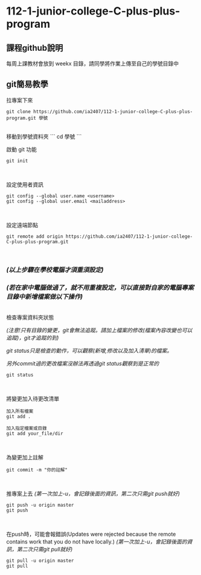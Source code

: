 # 112-1-junior-college-C-plus-plus-program

## 課程github說明
每周上課教材會放到 weekx 目錄，請同學將作業上傳至自己的學號目錄中<br>

## git簡易教學

拉專案下來
```
git clone https://github.com/ia2407/112-1-junior-college-C-plus-plus-program.git 學號
```
<br>
移動到學號資料夾
```
cd 學號
```
<br>

啟動 git 功能
```
git init
```
<br>

設定使用者資訊
```
git config --global user.name <username>
git config --global user.email <mailaddress>
```
<br>

設定遠端節點
```
git remote add origin https://github.com/ia2407/112-1-junior-college-C-plus-plus-program.git
```
<br>

### *(以上步驟在學校電腦才須重須設定)*<br>

### *(若在家中電腦做過了，就不用重複設定，可以直接對自家的電腦專案目錄中新增檔案做以下操作)*<br>

<br>
檢查專案資料夾狀態<br>

*(注意!只有目錄的變更，git會無法追蹤。請加上檔案的修改(檔案內容改變也可以追蹤)，git才追蹤的到)*<br>

*git status只是檢查的動作，可以觀察(新增,修改以及加入清單)的檔案。*<br>

*另外commit過的更改檔案沒辦法再透過git status觀察到是正常的*
```
git status
```
<br>

將變更加入待更改清單
```
加入所有檔案
git add .

加入指定檔案或目錄
git add your_file/dir
```
<br>

為變更加上註解
```
git commit -m "你的註解" 
```
<br>

推專案上去  *(第一次加上-u，會記錄後面的資訊，第二次只需git push就好)*
```
git push -u origin master
git push
```
<br>

在push時，可能會報錯誤(Updates were rejected because the remote contains work that you do not have locally.) *(第一次加上-u，會記錄後面的資訊，第二次只需git pull就好)*
```
git pull -u origin master
git pull
```
